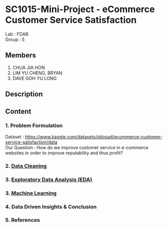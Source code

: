 # SC1015-Mini-Project - eCommerce Customer Service Satisfaction
Lab : FDAB\
Group : 5

Members 
--
1. CHUA JIA HON
2. LIM YU CHENG, BRYAN
3. DAVE GOH YU LONG

Description
--


Content
--
### 1. Problem Formulation
Dataset : https://www.kaggle.com/datasets/ddosad/ecommerce-customer-service-satisfaction/data \
Our Question : How do we improve customer service in e-commerce websites in order to improve reputability and thus profit?

### 2. [Data Cleaning]()
### 3. [Exploratory Data Analysis (EDA)]()
### 3. [Machine Learning]()
### 4. Data Driven Insights & Conclusion
### 5. References


